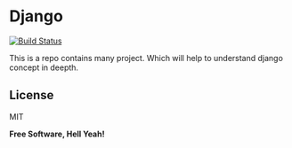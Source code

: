 # Django

[![Build Status](https://travis-ci.org/joemccann/dillinger.svg?branch=master)](https://travis-ci.org/joemccann/dillinger)

This is a repo contains many project. Which will help to understand django concept in deepth.

License
----

MIT


**Free Software, Hell Yeah!**